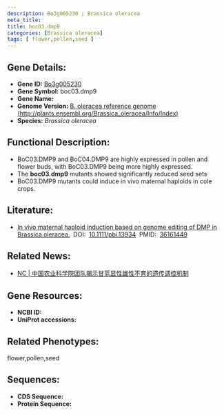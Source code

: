 ```yaml
---
description: Bo3g005230 ; Brassica oleracea
meta_title:
title: boc03.dmp9
categories: [Brassica oleracea]
tags: [ flower,pollen,seed ]
---
```


## Gene Details:
- **Gene ID:**	[Bo3g005230]()
- **Gene Symbol:** boc03.dmp9
- **Gene Name:** 
- **Genome Version:** [B. oleracea reference genome (http://plants.ensembl.org/Brassica_oleracea/Info/Index)]()
- **Species:** *Brassica oleracea*

## Functional Description:
   - BoC03.DMP9 and BoC04.DMP9 are highly expressed in pollen and flower buds, with BoC03.DMP9 being more highly expressed.
   - The **boc03.dmp9** mutants showed significantly reduced seed sets
   - BoC03.DMP9 mutants could induce in vivo maternal haploids in cole crops.

## Literature:
   - [In vivo maternal haploid induction based on genome editing of DMP in Brassica oleracea.]( https://onlinelibrary.wiley.com/doi/10.1111/pbi.13934)&nbsp;&nbsp;DOI:&nbsp;&nbsp;[10.1111/pbi.13934](https://onlinelibrary.wiley.com/doi/10.1111/pbi.13934)&nbsp;&nbsp;PMID:&nbsp;&nbsp;[36161449](https://pubmed.ncbi.nlm.nih.gov/36161449/)

## Related News:
   - [NC | 中国农业科学院团队揭示甘蓝显性雄性不育的遗传调控机制](https://mp.weixin.qq.com/s?__biz=MzIyOTY2NDYyNQ==&mid=2247582564&idx=4&sn=1c19e5a22547c155afe65813362fd7ec&chksm=6178f638866cb78849bf364184d93297c38009786836a783ceae9f285fde3ec48a984e24acd6&scene=27#wechat_redirect)

## Gene Resources:
- **NCBI ID:** [](https://www.ncbi.nlm.nih.gov/gene/?term=)
- **UniProt accessions:** [](https://www.uniprot.org/uniprotkb//entry)

## Related Phenotypes:
flower,pollen,seed

## Sequences:
- **CDS Sequence:**
- **Protein Sequence:**
